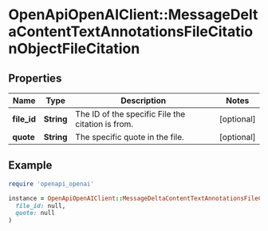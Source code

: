 # OpenApiOpenAIClient::MessageDeltaContentTextAnnotationsFileCitationObjectFileCitation

## Properties

| Name | Type | Description | Notes |
| ---- | ---- | ----------- | ----- |
| **file_id** | **String** | The ID of the specific File the citation is from. | [optional] |
| **quote** | **String** | The specific quote in the file. | [optional] |

## Example

```ruby
require 'openapi_openai'

instance = OpenApiOpenAIClient::MessageDeltaContentTextAnnotationsFileCitationObjectFileCitation.new(
  file_id: null,
  quote: null
)
```

